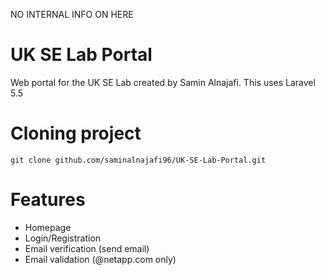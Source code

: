 NO INTERNAL INFO ON HERE

# UK SE Lab Portal
Web portal for the UK SE Lab created by Samin Alnajafi. This uses Laravel 5.5

# Cloning project
`git clone github.com/saminalnajafi96/UK-SE-Lab-Portal.git`

# Features
* Homepage
* Login/Registration
* Email verification (send email)
* Email validation (@netapp.com only)
